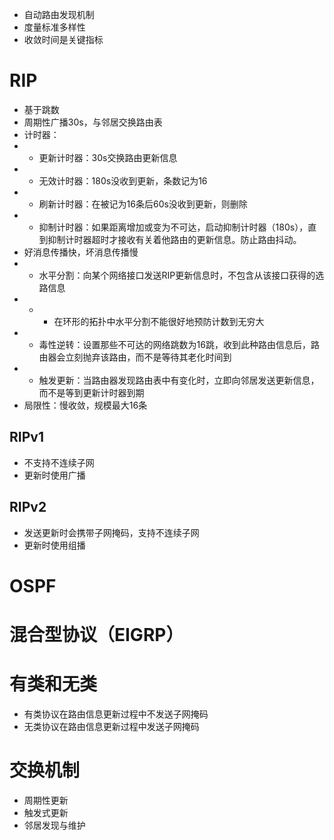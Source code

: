 - 自动路由发现机制
- 度量标准多样性
- 收敛时间是关键指标

# RIP
- 基于跳数
- 周期性广播30s，与邻居交换路由表
- 计时器：
- - 更新计时器：30s交换路由更新信息
- - 无效计时器：180s没收到更新，条数记为16
- - 刷新计时器：在被记为16条后60s没收到更新，则删除
- - 抑制计时器：如果距离增加或变为不可达，启动抑制计时器（180s），直到抑制计时器超时才接收有关着他路由的更新信息。防止路由抖动。
- 好消息传播快，坏消息传播慢
- - 水平分割：向某个网络接口发送RIP更新信息时，不包含从该接口获得的选路信息
- - - 在环形的拓扑中水平分割不能很好地预防计数到无穷大
- - 毒性逆转：设置那些不可达的网络跳数为16跳，收到此种路由信息后，路由器会立刻抛弃该路由，而不是等待其老化时间到
- - 触发更新：当路由器发现路由表中有变化时，立即向邻居发送更新信息，而不是等到更新计时器到期
- 局限性：慢收敛，规模最大16条

## RIPv1
- 不支持不连续子网
- 更新时使用广播

## RIPv2
- 发送更新时会携带子网掩码，支持不连续子网
- 更新时使用组播

# OSPF

# 混合型协议（EIGRP）

# 有类和无类
- 有类协议在路由信息更新过程中不发送子网掩码
- 无类协议在路由信息更新过程中发送子网掩码

# 交换机制
- 周期性更新
- 触发式更新
- 邻居发现与维护